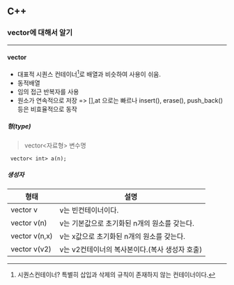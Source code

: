 ## C++  
### vector에 대해서 알기
---
#### vector
- 대표적 시퀀스 컨테이너[^1]로 배열과 비슷하여 사용이 쉬움.
- 동적배열
- 임의 접근 반복자를 사용
- 원소가 연속적으로 저장 => [],at 으로는 빠르나 insert(), erase(), push_back()등은 비효율적으로 동작

##### 형(type)
>vector<자료형> 변수명
<pre><code> vector< int> a(n);</code></pre>

##### 생성자
형태|설명
----|----
vector v| v는 빈컨테이너이다.
vector v(n)|v는 기본값으로 초기화된 n개의 원소를 갖는다.
vector v(n,x)|v는 x값으로 초기화된 n개의 원소를 갖는다.
vector v(v2)|v는 v2컨테이너의 복사본이다.(복사 생성자 호출)



[^1]:시퀀스컨테이너? 특별히 삽입과 삭제의 규칙이 존재하지 않는 컨테이너이다.

